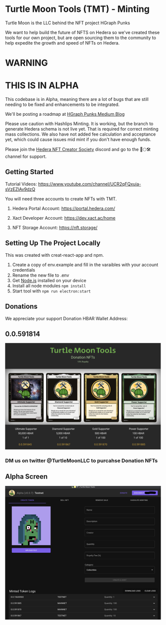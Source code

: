 # Turtle Moon Tools (TMT) - Minting

Turtle Moon is the LLC behind the NFT project HGraph Punks 

We want to help build the future of NFTS on Hedera so we've created these tools for our own project, but are open sourcing them to the community to help expedite the growth and speed of NFTs on Hedera. 

# WARNING
# THIS IS IN ALPHA

This codebase is in Alpha, meaning there are a lot of bugs that are still needing to be fixed and enhancements to be integrated. 

We'll be posting a roadmap at [HGraph Punks Medium Blog](https://hgraphpunks.medium.com)

Please use caution with Hashlips Minting. It is working, but the branch to generate Hedera schema is not live yet. That is required for correct minting mass collections. We also have not added fee calculation and acceptance yet, which could cause issues mid mint if you don't have enough funds. 

Please join the [Hedera NFT Creator Society](https://discord.gg/R4V2477Gqv) discord and go to the 🐢🌕🛠️ channel for support.

## Getting Started

Tutorial Videos:
https://www.youtube.com/channel/UCR2qFQxuia-sVzEZlAv9dzQ

You will need three accounts to create NFTs with TMT.

1. Hedera Portal Account:
https://portal.hedera.com/

2. Xact Developer Account:
https://dev.xact.ac/home

3. NFT Storage Account:
https://nft.storage/

## Setting Up The Project Locally

This was created with creat-react-app and npm.

1. Create a copy of env.example and fill in the varaibles with your account credentials
2. Rename the new file to .env
3. Get [Node.js](https://nodejs.org/en/) installed on your device 
4. Install all node modules `npm install`
5. Start tool with `npm run electron:start`

## Donations

We appreciate your support
Donation HBAR Wallet Address:

## 0.0.591814

![ScreenShot](./src/assets/donation_image.png)
### DM us on twitter @TurtleMoonLLC to purcahse Donation NFTs


## Alpha Screen
![ScreenShot](./src/assets/demo_ss.png)
